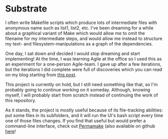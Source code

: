 Substrate
===

I often write Makefile scripts which produce lots of intermediate files with anonymous name such as list1, list2, etc. I've been dreaming for a while about a graphical variant of Make which would allow me to omit the filename for my intermediate steps, and would allow me instead to structure my text- and filesystem-manipulations as a graph of the dependencies.

One day, I sat down and decided I would stop dreaming and start implementing! At the time, I was learning Agile at the office so I used this as an experiment for a one-person Agile-team. I gave up after a few iterations, but the iterations I did complete were full of discoveries which you can read on my blog starting from [this post](http://gelisam.blogspot.ca/2012/02/may-day-i-actually-complete-something.html).

This project is currently on hold, but I still need something like that, so I'm probably going to continue working on it someday. Although, knowing myself, I will probably start from scratch instead of continuing the work of this repository.

As it stands, the project is mostly useful because of its file-tracking abilities: put some files in its subfolders, and it will run the UI's bash script every time one of those files changes. If you find that useful but would prefer a command-line interface, check out [Permamake](http://www.scvalex.net/posts/4/) (also available on github [here](https://github.com/scvalex/script-fu/blob/master/permamake.sh)!
